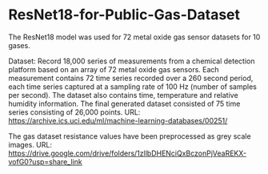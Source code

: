 # ResNet18-for-Public-Gas-Dataset
The ResNet18 model was used for 72 metal oxide gas sensor datasets for 10 gases.

Dataset: Record 18,000 series of measurements from a chemical detection platform based on an array of 72 metal oxide gas sensors. Each measurement contains 72 time series recorded over a 260 second period, each time series captured at a sampling rate of 100 Hz (number of samples per second). The dataset also contains time, temperature and relative humidity information. The final generated dataset consisted of 75 time series consisting of 26,000 points.
URL: https://archive.ics.uci.edu/ml/machine-learning-databases/00251/

The gas dataset resistance values have been preprocessed as grey scale images. 
URL: https://drive.google.com/drive/folders/1zllbDHENciQxBczonPjVeaREKX-vofG0?usp=share_link

